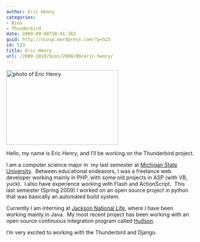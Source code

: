```yaml
---
author: Eric Henry
categories:
- Bios
- Thunderbird
date: 2009-09-08T18:41:16Z
guid: http://ucosp.wordpress.com/?p=523
id: 523
title: Eric Henry
url: /2009-2010/bios/2009/09/eric-henry/
---
```


<img class="size-full wp-image-524  alignleft" title="photo of Eric Henry" src="http://ucosp.files.wordpress.com/2009/09/me3.jpg" alt="photo of Eric Henry" width="300" height="200" />

Hello, my name is Eric Henry, and I&#8217;ll be working on the Thunderbird project.

I am a computer science major in  my last semester at [Michigan State University](http://www.cse.msu.edu).  Between educational endeavors, I was a freelance web developer working mainly in PHP, with some old projects in ASP (with VB, yuck).  I also have experience working with Flash and ActionScript.  This last semester (Spring 2009) I worked on an open source project in python that was basically an automated build system.

Currently I am interning at [Jackson National Life](http://jackson.com), where I have been working mainly in Java.  My most recent project has been working with an open source continuous integration program called [Hudson](http://hudson.dev.java.net).

I&#8217;m very excited to working with the Thunderbird and Django.